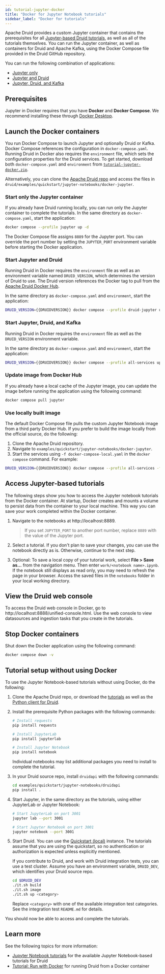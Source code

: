 ```yaml
---
id: tutorial-jupyter-docker
title: "Docker for Jupyter Notebook tutorials"
sidebar_label: "Docker for tutorials"
---
```


<!--
  ~ Licensed to the Apache Software Foundation (ASF) under one
  ~ or more contributor license agreements.  See the NOTICE file
  ~ distributed with this work for additional information
  ~ regarding copyright ownership.  The ASF licenses this file
  ~ to you under the Apache License, Version 2.0 (the
  ~ "License"); you may not use this file except in compliance
  ~ with the License.  You may obtain a copy of the License at
  ~
  ~   http://www.apache.org/licenses/LICENSE-2.0
  ~
  ~ Unless required by applicable law or agreed to in writing,
  ~ software distributed under the License is distributed on an
  ~ "AS IS" BASIS, WITHOUT WARRANTIES OR CONDITIONS OF ANY
  ~ KIND, either express or implied.  See the License for the
  ~ specific language governing permissions and limitations
  ~ under the License.
  -->


Apache Druid provides a custom Jupyter container that contains the prerequisites
for all [Jupyter-based Druid tutorials](tutorial-jupyter-index.md), as well as all of the tutorials themselves.
You can run the Jupyter container, as well as containers for Druid and Apache Kafka,
using the Docker Compose file provided in the Druid GitHub repository.

You can run the following combination of applications:
* [Jupyter only](#start-only-the-jupyter-container)
* [Jupyter and Druid](#start-jupyter-and-druid)
* [Jupyter, Druid, and Kafka](#start-jupyter-druid-and-kafka)

## Prerequisites

Jupyter in Docker requires that you have **Docker** and **Docker Compose**.
We recommend installing these through [Docker Desktop](https://docs.docker.com/desktop/).

## Launch the Docker containers

You run Docker Compose to launch Jupyter and optionally Druid or Kafka.
Docker Compose references the configuration in `docker-compose.yaml`.
Running Druid in Docker also requires the `environment` file, which
sets the configuration properties for the Druid services.
To get started, download both `docker-compose.yaml` and `environment` from
[`tutorial-jupyter-docker.zip`](https://github.com/apache/druid/blob/master/examples/quickstart/jupyter-notebooks/docker-jupyter/tutorial-jupyter-docker.zip).

Alternatively, you can clone the [Apache Druid repo](https://github.com/apache/druid) and
access the files in `druid/examples/quickstart/jupyter-notebooks/docker-jupyter`.

### Start only the Jupyter container

If you already have Druid running locally, you can run only the Jupyter container to complete the tutorials.
In the same directory as `docker-compose.yaml`, start the application:

```bash
docker compose --profile jupyter up -d
```

The Docker Compose file assigns `8889` for the Jupyter port.
You can override the port number by setting the `JUPYTER_PORT` environment variable before starting the Docker application.

### Start Jupyter and Druid

Running Druid in Docker requires the `environment` file as well as an environment variable named `DRUID_VERSION`,
which determines the version of Druid to use. The Druid version references the Docker tag to pull from the
[Apache Druid Docker Hub](https://hub.docker.com/r/apache/druid/tags).

In the same directory as `docker-compose.yaml` and `environment`, start the application:

```bash
DRUID_VERSION={{DRUIDVERSION}} docker compose --profile druid-jupyter up -d
```

### Start Jupyter, Druid, and Kafka

Running Druid in Docker requires the `environment` file as well as the `DRUID_VERSION` environment variable.

In the same directory as `docker-compose.yaml` and `environment`, start the application:

```bash
DRUID_VERSION={{DRUIDVERSION}} docker compose --profile all-services up -d
```

### Update image from Docker Hub

If you already have a local cache of the Jupyter image, you can update the image before running the application using the following command:

```bash
docker compose pull jupyter
```

### Use locally built image

The default Docker Compose file pulls the custom Jupyter Notebook image from a third party Docker Hub.
If you prefer to build the image locally from the official source, do the following:
1. Clone the Apache Druid repository.
2. Navigate to `examples/quickstart/jupyter-notebooks/docker-jupyter`.
3. Start the services using `-f docker-compose-local.yaml` in the `docker compose` command. For example:

```bash
DRUID_VERSION={{DRUIDVERSION}} docker compose --profile all-services -f docker-compose-local.yaml up -d
```

## Access Jupyter-based tutorials

The following steps show you how to access the Jupyter notebook tutorials from the Docker container.
At startup, Docker creates and mounts a volume to persist data from the container to your local machine.
This way you can save your work completed within the Docker container.

1. Navigate to the notebooks at http://localhost:8889.
   > If you set `JUPYTER_PORT` to another port number, replace `8889` with the value of the Jupyter port.

2. Select a tutorial. If you don't plan to save your changes, you can use the notebook directly as is. Otherwise, continue to the next step.

3. Optional: To save a local copy of your tutorial work,
select **File > Save as...** from the navigation menu. Then enter `work/<notebook name>.ipynb`.
If the notebook still displays as read only, you may need to refresh the page in your browser.
Access the saved files in the `notebooks` folder in your local working directory.

## View the Druid web console

To access the Druid web console in Docker, go to http://localhost:8888/unified-console.html.
Use the web console to view datasources and ingestion tasks that you create in the tutorials.

## Stop Docker containers

Shut down the Docker application using the following command:

```bash
docker compose down -v
```

## Tutorial setup without using Docker

To use the Jupyter Notebook-based tutorials without using Docker, do the following:

1. Clone the Apache Druid repo, or download the [tutorials](tutorial-jupyter-index.md#tutorials)
as well as the [Python client for Druid](tutorial-jupyter-index.md#python-api-for-druid).

2. Install the prerequisite Python packages with the following commands:

   ```bash
   # Install requests
   pip install requests
   ```

   ```bash
   # Install JupyterLab
   pip install jupyterlab
   
   # Install Jupyter Notebook
   pip install notebook
   ```

   Individual notebooks may list additional packages you need to install to complete the tutorial.

3. In your Druid source repo, install `druidapi` with the following commands:

   ```bash
   cd examples/quickstart/jupyter-notebooks/druidapi
   pip install .
   ```

4. Start Jupyter, in the same directory as the tutorials, using either JupyterLab or Jupyter Notebook:
   ```bash
   # Start JupyterLab on port 3001
   jupyter lab --port 3001

   # Start Jupyter Notebook on port 3001
   jupyter notebook --port 3001
   ```

5. Start Druid. You can use the [Quickstart (local)](./index.md) instance. The tutorials
   assume that you are using the quickstart, so no authentication or authorization
   is expected unless explicitly mentioned.

   If you contribute to Druid, and work with Druid integration tests, you can use a test cluster.
   Assume you have an environment variable, `DRUID_DEV`, which identifies your Druid source repo.
 
   ```bash
   cd $DRUID_DEV
   ./it.sh build
   ./it.sh image
   ./it.sh up <category>
   ```
 
   Replace `<category>` with one of the available integration test categories. See the integration
   test `README.md` for details.

You should now be able to access and complete the tutorials.

## Learn more

See the following topics for more information:
* [Jupyter Notebook tutorials](tutorial-jupyter-index.md) for the available Jupyter Notebook-based tutorials for Druid
* [Tutorial: Run with Docker](docker.md) for running Druid from a Docker container

